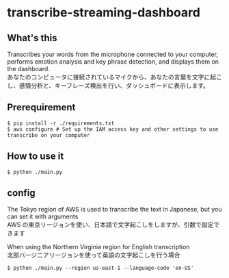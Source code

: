 # transcribe-streaming-dashboard

## What's this

Transcribes your words from the microphone connected to your computer, performs emotion analysis and key phrase detection, and displays them on the dashboard.  
あなたのコンピュータに接続されているマイクから、あなたの言葉を文字に起こし、感情分析と、キーフレーズ検出を行い、ダッシュボードに表示します。


## Prerequirement

```shell
$ pip install -r ./requirements.txt
$ aws configure # Set up the IAM access key and other settings to use transcribe on your computer
```


## How to use it
```shell
$ python ./main.py
```


## config

The Tokyo region of AWS is used to transcribe the text in Japanese, but you can set it with arguments  
AWS の東京リージョンを使い、日本語で文字起こしをしますが、引数で設定できます

When using the Northern Virginia region for English transcription  
北部バージニアリージョンを使って英語の文字起こしを行う場合

```shell
$ python ./main.py --region us-east-1 --language-code 'en-US'
```